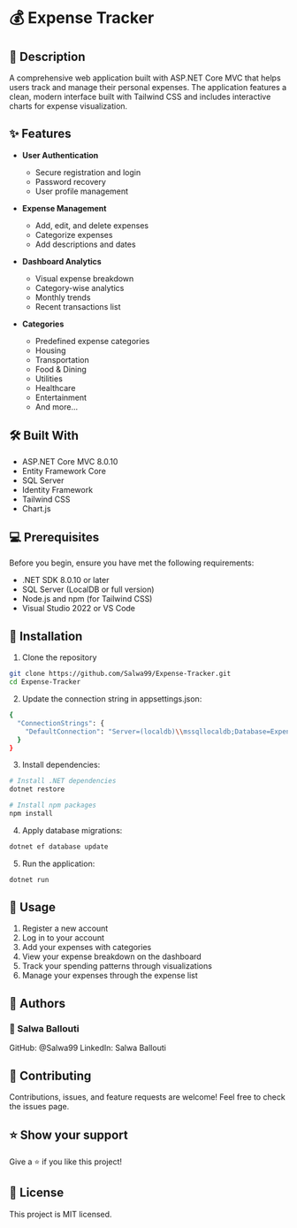 # 💰 Expense Tracker

## 📝 Description

A comprehensive web application built with ASP.NET Core MVC that helps users track and manage their personal expenses. The application features a clean, modern interface built with Tailwind CSS and includes interactive charts for expense visualization.

## ✨ Features

- **User Authentication**
  - Secure registration and login
  - Password recovery
  - User profile management

- **Expense Management**
  - Add, edit, and delete expenses
  - Categorize expenses
  - Add descriptions and dates

- **Dashboard Analytics**
  - Visual expense breakdown
  - Category-wise analytics
  - Monthly trends
  - Recent transactions list

- **Categories**
  - Predefined expense categories
  - Housing
  - Transportation
  - Food & Dining
  - Utilities
  - Healthcare
  - Entertainment
  - And more...

## 🛠 Built With

- ASP.NET Core MVC 8.0.10
- Entity Framework Core
- SQL Server
- Identity Framework
- Tailwind CSS
- Chart.js

## 💻 Prerequisites

Before you begin, ensure you have met the following requirements:
- .NET SDK 8.0.10 or later
- SQL Server (LocalDB or full version)
- Node.js and npm (for Tailwind CSS)
- Visual Studio 2022 or VS Code

## 🚀 Installation

1. Clone the repository
```bash
git clone https://github.com/Salwa99/Expense-Tracker.git
cd Expense-Tracker
```

2. Update the connection string in appsettings.json:
```bash
{
  "ConnectionStrings": {
    "DefaultConnection": "Server=(localdb)\\mssqllocaldb;Database=ExpenseTracker;Trusted_Connection=True;MultipleActiveResultSets=true"
  }
}
```
3. Install dependencies:
```bash
# Install .NET dependencies
dotnet restore

# Install npm packages
npm install
```
4. Apply database migrations:
```bash
dotnet ef database update
```
5. Run the application:
```bash
dotnet run
```


## 📱 Usage
1. Register a new account
2. Log in to your account
3. Add your expenses with categories
4. View your expense breakdown on the dashboard
5. Track your spending patterns through visualizations
6. Manage your expenses through the expense list

## 👥 Authors
### 👤 Salwa Ballouti

GitHub: @Salwa99
LinkedIn: Salwa Ballouti

## 🤝 Contributing
Contributions, issues, and feature requests are welcome!
Feel free to check the issues page.

## ⭐️ Show your support
Give a ⭐️ if you like this project!

## 📝 License
This project is MIT licensed.

